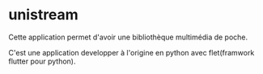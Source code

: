 # unistream

Cette application permet d'avoir une bibliothèque multimédia de poche. 

C'est une application developper à l'origine en python avec flet(framwork flutter pour python).